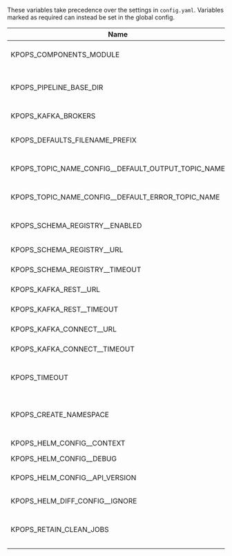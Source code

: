 These variables take precedence over the settings in `config.yaml`. Variables marked as required can instead be set in the global config.

|                       Name                       |             Default Value              |Required|                                    Description                                    |               Setting name                |
|--------------------------------------------------|----------------------------------------|--------|-----------------------------------------------------------------------------------|-------------------------------------------|
|KPOPS_COMPONENTS_MODULE                           |                                        |False   |Custom Python module defining project-specific KPOps components                    |components_module                          |
|KPOPS_PIPELINE_BASE_DIR                           |.                                       |False   |Base directory to the pipelines (default is current working directory)             |pipeline_base_dir                          |
|KPOPS_KAFKA_BROKERS                               |                                        |True    |The comma separated Kafka brokers address.                                         |kafka_brokers                              |
|KPOPS_DEFAULTS_FILENAME_PREFIX                    |defaults                                |False   |The name of the defaults file and the prefix of the defaults environment file.     |defaults_filename_prefix                   |
|KPOPS_TOPIC_NAME_CONFIG__DEFAULT_OUTPUT_TOPIC_NAME|${pipeline.name}-${component.name}      |False   |Configures the value for the variable ${output_topic_name}                         |topic_name_config.default_output_topic_name|
|KPOPS_TOPIC_NAME_CONFIG__DEFAULT_ERROR_TOPIC_NAME |${pipeline.name}-${component.name}-error|False   |Configures the value for the variable ${error_topic_name}                          |topic_name_config.default_error_topic_name |
|KPOPS_SCHEMA_REGISTRY__ENABLED                    |False                                   |False   |Whether the Schema Registry handler should be initialized.                         |schema_registry.enabled                    |
|KPOPS_SCHEMA_REGISTRY__URL                        |http://localhost:8081/                  |False   |Address of the Schema Registry.                                                    |schema_registry.url                        |
|KPOPS_SCHEMA_REGISTRY__TIMEOUT                    |30                                      |False   |Operation timeout in seconds.                                                      |schema_registry.timeout                    |
|KPOPS_KAFKA_REST__URL                             |http://localhost:8082/                  |False   |Address of the Kafka REST Proxy.                                                   |kafka_rest.url                             |
|KPOPS_KAFKA_REST__TIMEOUT                         |30                                      |False   |Operation timeout in seconds.                                                      |kafka_rest.timeout                         |
|KPOPS_KAFKA_CONNECT__URL                          |http://localhost:8083/                  |False   |Address of Kafka Connect.                                                          |kafka_connect.url                          |
|KPOPS_KAFKA_CONNECT__TIMEOUT                      |30                                      |False   |Operation timeout in seconds.                                                      |kafka_connect.timeout                      |
|KPOPS_TIMEOUT                                     |300                                     |False   |The timeout in seconds that specifies when actions like deletion or deploy timeout.|timeout                                    |
|KPOPS_CREATE_NAMESPACE                            |False                                   |False   |Flag for `helm upgrade --install`. Create the release namespace if not present.    |create_namespace                           |
|KPOPS_HELM_CONFIG__CONTEXT                        |                                        |False   |Name of kubeconfig context (`--kube-context`)                                      |helm_config.context                        |
|KPOPS_HELM_CONFIG__DEBUG                          |False                                   |False   |Run Helm in Debug mode                                                             |helm_config.debug                          |
|KPOPS_HELM_CONFIG__API_VERSION                    |                                        |False   |Kubernetes API version used for `Capabilities.APIVersions`                         |helm_config.api_version                    |
|KPOPS_HELM_DIFF_CONFIG__IGNORE                    |                                        |True    |Set of keys that should not be checked.                                            |helm_diff_config.ignore                    |
|KPOPS_RETAIN_CLEAN_JOBS                           |False                                   |False   |Whether to retain clean up jobs in the cluster or uninstall the, after completion. |retain_clean_jobs                          |
